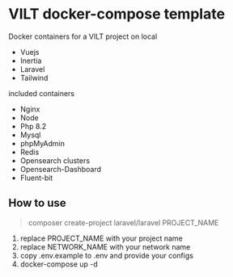 # VILT docker-compose template

Docker containers for a VILT project on local

- Vuejs
- Inertia
- Laravel
- Tailwind

included containers

- Nginx
- Node
- Php 8.2
- Mysql
- phpMyAdmin
- Redis
- Opensearch clusters
- Opensearch-Dashboard
- Fluent-bit

## How to use

> composer create-project laravel/laravel PROJECT_NAME

1. replace PROJECT_NAME with your project name
2. replace NETWORK_NAME with your network name
3. copy .env.example to .env and provide your configs
4. docker-compose up -d


